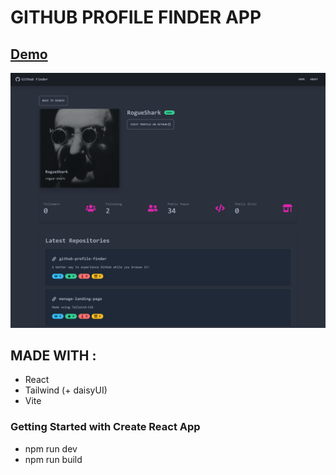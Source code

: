 # GITHUB PROFILE FINDER APP

 <h2>
   <a href="https://gitub-profile-browser.netlify.app" target="_blank">
      Demo
   </a>
</h2>

![Preview](./public/extras/Screenshot.png)

## MADE WITH :
- React
- Tailwind (+ daisyUI)
- Vite 


### Getting Started with Create React App
- npm run dev
- npm run build
